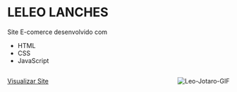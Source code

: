 # LELEO LANCHES
Site E-comerce desenvolvido com
- HTML
- CSS
- JavaScript


##



<img align="right" alt="Leo-Jotaro-GIF" src="https://cdn.discordapp.com/attachments/900862006763081818/900939882871001118/leleolanches.GIF">

<a href="https://lphbackspace.github.io/LELEO-LANCHES/Leleo%20Lanches/index.html">Visualizar Site</a>

